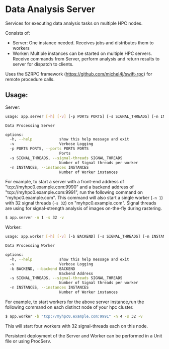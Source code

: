 # Data Analysis Server

Services for executing data analysis tasks on multiple HPC nodes.

Consists of:

 - Server: One instance needed. Receives jobs and distributes them to workers
 - Worker: Multiple instances can be started on multiple HPC servers. Receive commands from Server, perform 
   analysis and return results to server for dispatch to clients.

Uses the SZRPC framework (https://github.com/michel4j/swift-rpc) for remote procedure calls.

## Usage:

Server:

```bash
usage: app.server [-h] [-v] [-p PORTS PORTS] [-s SIGNAL_THREADS] [-n INSTANCES]

Data Processing Server

options:
  -h, --help            show this help message and exit
  -v                    Verbose Logging
  -p PORTS PORTS, --ports PORTS PORTS
                        Ports
  -s SIGNAL_THREADS, --signal-threads SIGNAL_THREADS
                        Number of Signal threads per worker
  -n INSTANCES, --instances INSTANCES
                        Number of Worker instances
```

For example, to start a server with a front-end address of "tcp://myhpc0.example.com:9990" and a backend address of
"tcp://myhpc0.example.com:9991", run the following command on "myhpc0.example.com". This command will also start
a single worker (`-n 1`) with 32 signal threads (`-s 32`) on "myhpc0.example.com". Signal threads are using for 
signal-strength analysis of images on-the-fly during rastering.  


```bash
$ app.server -n 1 -s 32 -v
```

Worker:

```bash
usage: app.worker [-h] [-v] [-b BACKEND] [-s SIGNAL_THREADS] [-n INSTANCES]

Data Processing Worker

options:
  -h, --help            show this help message and exit
  -v                    Verbose Logging
  -b BACKEND, --backend BACKEND
                        Backend Address
  -s SIGNAL_THREADS, --signal-threads SIGNAL_THREADS
                        Number of Signal threads per worker
  -n INSTANCES, --instances INSTANCES
                        Number of Worker instances
```

For example, to start workers for the above server instance,run the following command on each distinct node of your hpc cluster.
```bash
$ app.worker -b "tcp://myhpc0.example.com:9991" -n 4 -s 32 -v
```
This will start four workers with 32 signal-threads each on this node. 

Persistent deployment of the Server and Worker can be performed in a Unit file or using ProcServ.
